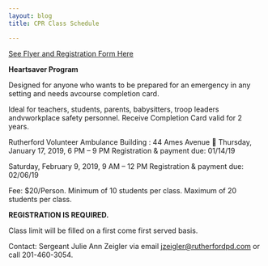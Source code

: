```yaml
---
layout: blog
title: CPR Class Schedule

---
```


[See Flyer and Registration Form Here](https://storage.googleapis.com/static.rutherford-nj.com/police/police%20blog%20posts/CPR%202019.pdf)

**Heartsaver Program**

Designed for anyone who wants to be prepared for an emergency in any setting and needs avcourse completion card. 

Ideal for teachers, students, parents, babysitters, troop leaders andvworkplace safety personnel. Receive Completion Card valid for 2 years.

Rutherford Volunteer Ambulance Building : 44 Ames Avenue
 
Thursday, January 17, 2019, 6 PM – 9 PM Registration & payment due: 01/14/19

Saturday, February 9, 2019, 9 AM – 12 PM Registration & payment due: 02/06/19

Fee: $20/Person. Minimum of 10 students per class. Maximum of 20 students per class.

**REGISTRATION IS REQUIRED.** 

Class limit will be filled on a first come first served basis.

Contact: Sergeant Julie Ann Zeigler via email jzeigler@rutherfordpd.com or call 201-460-3054.

